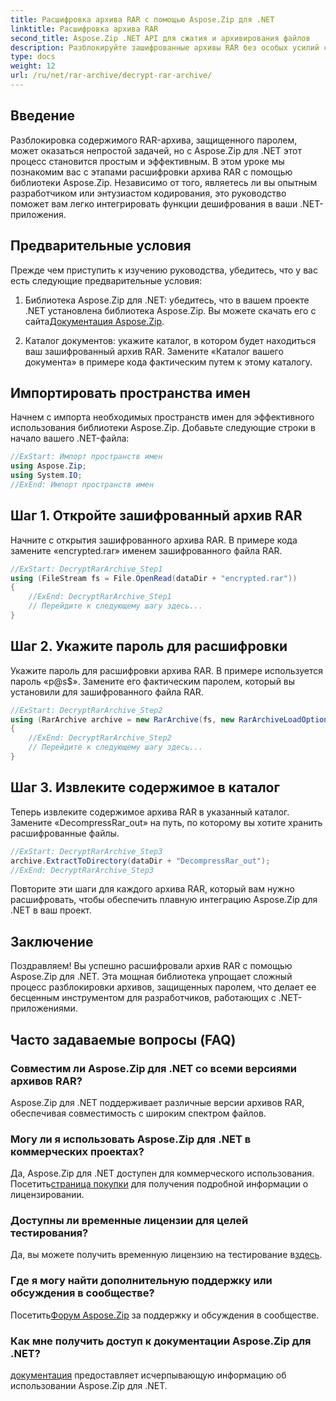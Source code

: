 ```yaml
---
title: Расшифровка архива RAR с помощью Aspose.Zip для .NET
linktitle: Расшифровка архива RAR
second_title: Aspose.Zip .NET API для сжатия и архивирования файлов
description: Разблокируйте зашифрованные архивы RAR без особых усилий с помощью Aspose.Zip для .NET. Следуйте нашему пошаговому руководству для плавной интеграции и эффективного дешифрования.
type: docs
weight: 12
url: /ru/net/rar-archive/decrypt-rar-archive/
---
```


## Введение

Разблокировка содержимого RAR-архива, защищенного паролем, может оказаться непростой задачей, но с Aspose.Zip для .NET этот процесс становится простым и эффективным. В этом уроке мы познакомим вас с этапами расшифровки архива RAR с помощью библиотеки Aspose.Zip. Независимо от того, являетесь ли вы опытным разработчиком или энтузиастом кодирования, это руководство поможет вам легко интегрировать функции дешифрования в ваши .NET-приложения.

## Предварительные условия

Прежде чем приступить к изучению руководства, убедитесь, что у вас есть следующие предварительные условия:

1.  Библиотека Aspose.Zip для .NET: убедитесь, что в вашем проекте .NET установлена библиотека Aspose.Zip. Вы можете скачать его с сайта[Документация Aspose.Zip](https://reference.aspose.com/zip/net/).

2. Каталог документов: укажите каталог, в котором будет находиться ваш зашифрованный архив RAR. Замените «Каталог вашего документа» в примере кода фактическим путем к этому каталогу.

## Импортировать пространства имен

Начнем с импорта необходимых пространств имен для эффективного использования библиотеки Aspose.Zip. Добавьте следующие строки в начало вашего .NET-файла:

```csharp
//ExStart: Импорт пространств имен
using Aspose.Zip;
using System.IO;
//ExEnd: Импорт пространств имен
```

## Шаг 1. Откройте зашифрованный архив RAR

Начните с открытия зашифрованного архива RAR. В примере кода замените «encrypted.rar» именем зашифрованного файла RAR.

```csharp
//ExStart: DecryptRarArchive_Step1
using (FileStream fs = File.OpenRead(dataDir + "encrypted.rar"))
{
    //ExEnd: DecryptRarArchive_Step1
    // Перейдите к следующему шагу здесь...
}
```

## Шаг 2. Укажите пароль для расшифровки

Укажите пароль для расшифровки архива RAR. В примере используется пароль «p@s$». Замените его фактическим паролем, который вы установили для зашифрованного файла RAR.

```csharp
//ExStart: DecryptRarArchive_Step2
using (RarArchive archive = new RarArchive(fs, new RarArchiveLoadOptions() { DecryptionPassword = "p@s$" }))
{
    //ExEnd: DecryptRarArchive_Step2
    // Перейдите к следующему шагу здесь...
}
```

## Шаг 3. Извлеките содержимое в каталог

Теперь извлеките содержимое архива RAR в указанный каталог. Замените «DecompressRar_out» на путь, по которому вы хотите хранить расшифрованные файлы.

```csharp
//ExStart: DecryptRarArchive_Step3
archive.ExtractToDirectory(dataDir + "DecompressRar_out");
//ExEnd: DecryptRarArchive_Step3
```

Повторите эти шаги для каждого архива RAR, который вам нужно расшифровать, чтобы обеспечить плавную интеграцию Aspose.Zip для .NET в ваш проект.

## Заключение

Поздравляем! Вы успешно расшифровали архив RAR с помощью Aspose.Zip для .NET. Эта мощная библиотека упрощает сложный процесс разблокировки архивов, защищенных паролем, что делает ее бесценным инструментом для разработчиков, работающих с .NET-приложениями.

## Часто задаваемые вопросы (FAQ)

### Совместим ли Aspose.Zip для .NET со всеми версиями архивов RAR?
Aspose.Zip для .NET поддерживает различные версии архивов RAR, обеспечивая совместимость с широким спектром файлов.

### Могу ли я использовать Aspose.Zip для .NET в коммерческих проектах?
 Да, Aspose.Zip для .NET доступен для коммерческого использования. Посетить[страница покупки](https://purchase.aspose.com/buy) для получения подробной информации о лицензировании.

### Доступны ли временные лицензии для целей тестирования?
 Да, вы можете получить временную лицензию на тестирование в[здесь](https://purchase.aspose.com/temporary-license/).

### Где я могу найти дополнительную поддержку или обсуждения в сообществе?
 Посетить[Форум Aspose.Zip](https://forum.aspose.com/c/zip/37) за поддержку и обсуждения в сообществе.

### Как мне получить доступ к документации Aspose.Zip для .NET?
[документация](https://reference.aspose.com/zip/net/) предоставляет исчерпывающую информацию об использовании Aspose.Zip для .NET.
